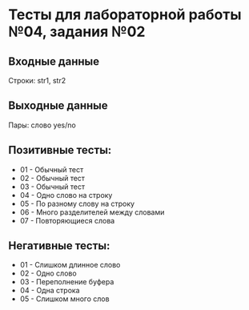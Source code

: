 # Тесты для лабораторной работы №04, задания №02

## Входные данные
Строки: str1, str2

## Выходные данные
Пары: слово yes/no

## Позитивные тесты:
- 01 - Обычный тест
- 02 - Обычный тест
- 03 - Обычный тест
- 04 - Одно слово на строку
- 05 - По разному слову на строку
- 06 - Много разделителей между словами
- 07 - Повторяющиеся слова

## Негативные тесты:
- 01 - Слишком длинное слово
- 02 - Одно слово
- 03 - Переполнение буфера
- 04 - Одна строка
- 05 - Слишком много слов
